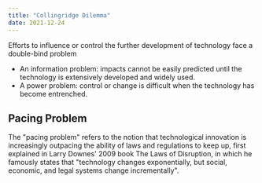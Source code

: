 ```yaml
---
title: "Collingridge Dilemma"
date: 2021-12-24
---
```


Efforts to influence or control the further development of technology face a double-bind problem
- An information problem: impacts cannot be easily predicted until the technology is extensively developed and widely used.
- A power problem: control or change is difficult when the technology has become entrenched.

## Pacing Problem
The "pacing problem" refers to the notion that technological innovation is increasingly outpacing the ability of laws and regulations to keep up, first explained in Larry Downes' 2009 book The Laws of Disruption, in which he famously states that "technology changes exponentially, but social, economic, and legal systems change incrementally".